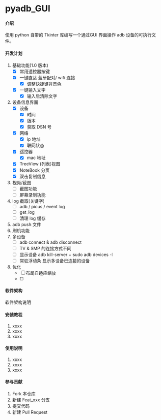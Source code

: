 # pyadb_GUI

#### 介绍
使用 python 自带的 Tkinter 库编写一个通过GUI 界面操作 adb 设备的可执行文件。

#### 开发计划

1. 基础功能(1.0 版本)
   - [x] 常用遥控器按键
   - [x] 一键直达 蓝牙配对/ wifi 连接
     - [x] 调整快捷键背景色
   - [x] 一键输入文字
     - [x] 输入后清除文字
2. 设备信息界面
   - [x] 设备  
     - [x] 时间
     - [x] 版本
     - [x] 获取 DSN 号
   - [x] 网络
     - [x] ip 地址
     - [x] 联网状态
   - [x] 遥控器
     - [x] mac 地址
   - [x] TreeView (列表)视图
   - [x] NoteBook 分页
   - [x] 双击复制信息
3. 视频/截图
   - [ ] 截图功能
   - [ ] 屏幕录制功能
4. log 截取(关键字)
   - [ ] adb / picus / event log
   - [ ] get_log
   - [ ] 清理 log 缓存
5. adb push 文件
6. 刷机功能
7. 多设备
   - [ ] adb connect & adb disconnect
   - [ ] TV & SMP 的连接方式不同
   - [ ] 显示设备 adb kill-server + sudo adb devices -l
   - [ ] 常驻浮动条 显示多设备已连接的设备
8. 优化
   - [ ] 布局自适应缩放
   - [ ] 


#### 软件架构
软件架构说明


#### 安装教程

1.  xxxx
2.  xxxx
3.  xxxx

#### 使用说明

1.  xxxx
2.  xxxx
3.  xxxx

#### 参与贡献

1.  Fork 本仓库
2.  新建 Feat_xxx 分支
3.  提交代码
4.  新建 Pull Request
